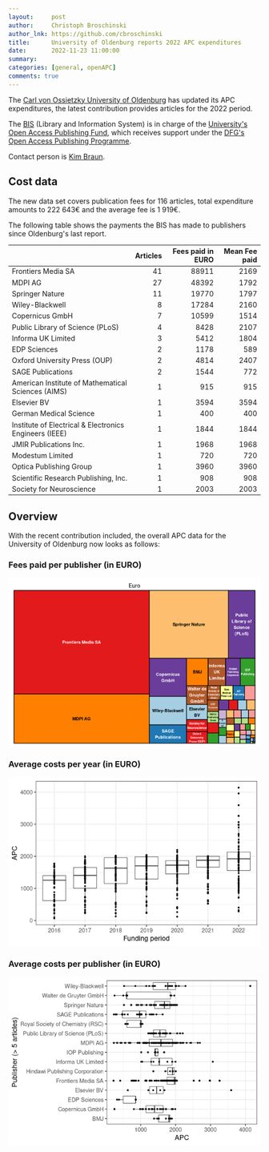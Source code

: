 ```yaml
---
layout:     post
author:     Christoph Broschinski
author_lnk: https://github.com/cbroschinski
title:      University of Oldenburg reports 2022 APC expenditures
date:       2022-11-23 11:00:00
summary:    
categories: [general, openAPC]
comments: true
---
```





The [Carl von Ossietzky University of Oldenburg](https://www.uni-oldenburg.de/en/) has updated its APC expenditures, the latest contribution provides articles for the 2022 period.

The [BIS](http://www.bis.uni-oldenburg.de/en/bishome/) (Library and Information System) is in charge of the [University's Open Access Publishing Fund](https://uol.de/en/bis/research-publishing/open-access/open-access-publication-fund), which receives support under the [DFG's Open Access Publishing Programme](https://www.dfg.de/en/research_funding/programmes/infrastructure/lis/open_access/infrastructure_funding/index.html#4).

Contact person is [Kim Braun](mailto:kim.braun@uni-oldenburg.de).

## Cost data



The new data set covers publication fees for 116 articles, total expenditure amounts to 222 643€ and the average fee is 1 919€.

The following table shows the payments the BIS has made to publishers since Oldenburg's last report.


|                                                       | Articles| Fees paid in EURO| Mean Fee paid|
|:------------------------------------------------------|--------:|-----------------:|-------------:|
|Frontiers Media SA                                     |       41|             88911|          2169|
|MDPI AG                                                |       27|             48392|          1792|
|Springer Nature                                        |       11|             19770|          1797|
|Wiley-Blackwell                                        |        8|             17284|          2160|
|Copernicus GmbH                                        |        7|             10599|          1514|
|Public Library of Science (PLoS)                       |        4|              8428|          2107|
|Informa UK Limited                                     |        3|              5412|          1804|
|EDP Sciences                                           |        2|              1178|           589|
|Oxford University Press (OUP)                          |        2|              4814|          2407|
|SAGE Publications                                      |        2|              1544|           772|
|American Institute of Mathematical Sciences (AIMS)     |        1|               915|           915|
|Elsevier BV                                            |        1|              3594|          3594|
|German Medical Science                                 |        1|               400|           400|
|Institute of Electrical & Electronics Engineers (IEEE) |        1|              1844|          1844|
|JMIR Publications Inc.                                 |        1|              1968|          1968|
|Modestum Limited                                       |        1|               720|           720|
|Optica Publishing Group                                |        1|              3960|          3960|
|Scientific Research Publishing, Inc.                   |        1|               908|           908|
|Society for Neuroscience                               |        1|              2003|          2003|

## Overview

With the recent contribution included, the overall APC data for the University of Oldenburg now looks as follows:

### Fees paid per publisher (in EURO)

![plot of chunk tree_oldenburg_2022_11_23_full](/figure/tree_oldenburg_2022_11_23_full-1.png)

###  Average costs per year (in EURO)

![plot of chunk box_oldenburg_2022_11_23_year_full](/figure/box_oldenburg_2022_11_23_year_full-1.png)

###  Average costs per publisher (in EURO)

![plot of chunk box_oldenburg_2022_11_23_publisher_full](/figure/box_oldenburg_2022_11_23_publisher_full-1.png)
